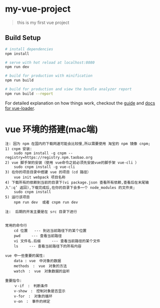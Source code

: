 # my-vue-project

> this is my first vue project

## Build Setup

``` bash
# install dependencies
npm install

# serve with hot reload at localhost:8080
npm run dev

# build for production with minification
npm run build

# build for production and view the bundle analyzer report
npm run build --report
```

For detailed explanation on how things work, checkout the [guide](http://vuejs-templates.github.io/webpack/) and [docs for vue-loader](http://vuejs.github.io/vue-loader).


# vue 环境的搭建(mac端)
    注: 因为 npm 在国内的下载网速可能会比较慢,所以需要使用 淘宝的 npm 镜像 cnpm;
    1) cnpm 安装:
        sudo npm install -g cnpm --registry=https://registry.npm.taobao.org
    2) vue 脚手架的安装（使用 vue命令之前必须先安装vue的脚手架 vue-cli ）
        sudo cnpm install -g vue-cli
    3) 在你的项目目录中搭建 vue 的项目（cd 路径）
        vue init webpack 项目名称
    4) 下载所有的依赖到当前的目录下(vi package.json 查看所有依赖,查看后在末尾输入‘:q’ 返回),下载完成后,在你的目录下会多一个 node_modules 的文件夹;
        sudo cnpm install
    5) 运行该项目
        npm run dev  或者 cnpm run dev

    注:  后期的开发主要是在 src 目录下进行


    常用的命令行
        cd 位置   --- 到达当前路径下的某个位置
        pwd     --- 查看当前路径
        vi 文件名.后缀     --- 查看当前路径的某个文件
        ls     --- 查看当前路径下的所有内容

    vue 中一些重要的属性:
        data : vue　中对象的数据
        methods　:　vue　对象的方法
        watch　:　vue　对象数据的监听

    重要指令:
        ｖ-if　:　判断条件
        v-show　:　控制对象是否显示
        v-for　:　对象的循环
        v-on　:　事件的绑定
